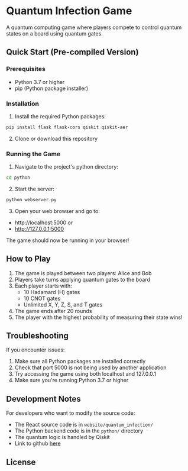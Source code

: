 # Quantum Infection Game

A quantum computing game where players compete to control quantum states on a board using quantum gates.

## Quick Start (Pre-compiled Version)

### Prerequisites
- Python 3.7 or higher
- pip (Python package installer)

### Installation

1. Install the required Python packages:
```bash
pip install flask flask-cors qiskit qiskit-aer
```

2. Clone or download this repository

### Running the Game

1. Navigate to the project's python directory:
```bash
cd python
```

2. Start the server:
```bash
python webserver.py
```

3. Open your web browser and go to:
- http://localhost:5000
  or
- http://127.0.0.1:5000

The game should now be running in your browser!

## How to Play

1. The game is played between two players: Alice and Bob
2. Players take turns applying quantum gates to the board
3. Each player starts with:
   - 10 Hadamard (H) gates
   - 10 CNOT gates
   - Unlimited X, Y, Z, S, and T gates
4. The game ends after 20 rounds
5. The player with the highest probability of measuring their state wins!

## Troubleshooting

If you encounter issues:
1. Make sure all Python packages are installed correctly
2. Check that port 5000 is not being used by another application
3. Try accessing the game using both localhost and 127.0.0.1
4. Make sure you're running Python 3.7 or higher

## Development Notes

For developers who want to modify the source code:
- The React source code is in `website/quantum_infection/`
- The Python backend code is in the `python/` directory
- The quantum logic is handled by Qiskit
- Link to github [here](https://github.com/Azal-Amer/QuantumInfection)

## License

